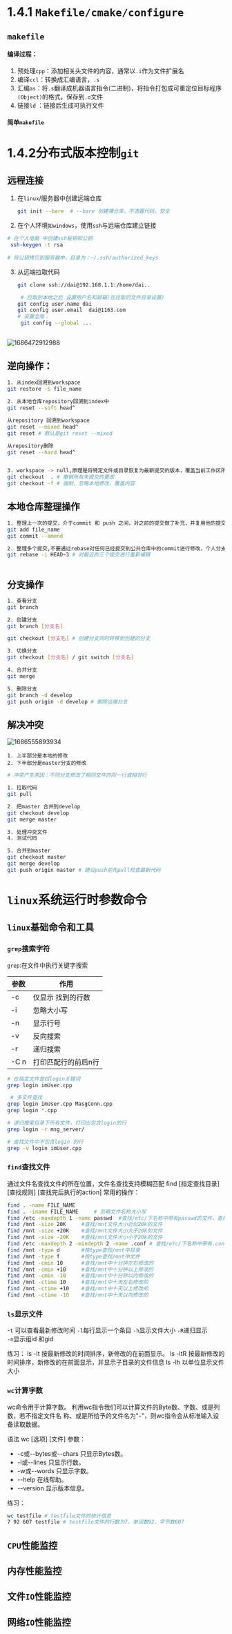 # 1.4.1 `Makefile/cmake/configure`

## `makefile`

#### **编译过程**：

1. 预处理`cpp`：添加相关头文件的内容，通常以`.i`作为文件扩展名
2. 编译`ccl`：转换成汇编语言，`.s`
3. 汇编`as`：将`.s`翻译成机器语言指令(二进制)，将指令打包成可重定位目标程序`(Object)`的格式，保存到`.o`文件
4. 链接`ld` ：链接后生成可执行文件

#### 简单`makefile`









# 1.4.2分布式版本控制`git` 

## 远程连接

1. 在`linux`/服务器中创建远端仓库

   ```bash
   git init --bare  # --bare 创建裸仓库，不透露代码，安全
   ```

   

2. 在个人环境`如windows`，使用`ssh`与远端仓库建立链接

  ```bash
  # 在个人电脑 中创建ssh秘钥和公钥
   ssh-keygen -t rsa
   
  # 将公钥拷贝到服务器中，目录为：~/.ssh/authorized_keys
  ```

3. 从远端拉取代码

   ```bash
   git clone ssh://dai@192.168.1.1:/home/dai..

	# 拉取到本地之后 设置用户名和邮箱(在拉取的文件目录设置)
   git config user.name dai
   git config user.email  dai@1163.com 
   # 设置全局：
   	git config --global ...	
   	
   ```
   

 ![1686472912988](1.4linux工程管理.assets/1686472912988.png)

## 逆向操作：

```bash
1. 从index回溯到workspace 
git restore -S file_name  
   
2. 从本地仓库repository回溯到index中
git reset --soft head^

从repository 回溯到workspace
git reset --mixed head^
git reset # 默认是git reset --mixed 

从repository删除
git reset --hard head^


3. workspace -> null,原理是将特定文件或目录恢复为最新提交的版本，覆盖当前工作区所做的更改
git checkout  . # 撤销所有未提交的更改
git checkout -f # 强制，忽略本地修改，覆盖内容
```

## 本地仓库整理操作

```bash
1. 整理上一次的提交，介于commit 和 push 之间，对之前的提交做了补充，并复用他的提交
git add file_name
git commit --amend

2. 整理多个提交,不要通过rebase对任何已经提交到公共仓库中的commit进行修改，个人分支除外 
git rebase -i HEAD~3 # 对最近的三个提交进行重新编辑
 
```

##  分支操作

``` bash
1. 查看分支
git branch

2. 创建分支
git branch [分支名]

git checkout [分支名] # 创建分支同时转移到创建的分支

3. 切换分支
git checkout [分支名] / git switch [分支名]

4. 合并分支  
git merge 

5. 删除分支
git branch -d develop
git push origin -d develop # 删除远端分支	
```

## 解决冲突

![1686555893934](1.4linux工程管理.assets/1686555893934.png)

	1. 上半部分是本地的修改
 	2. 下半部分是master分支的修改

```bash
# 冲突产生原因：不同分支修改了相同文件的同一行或相邻行

1. 拉取代码
git pull

2. 把master 合并到develop
git checkout develop
git merge master

3. 处理冲突文件
4. 测试代码

5. 合并到master
git checkout master
git merge develop
git push origin master # 建议push前先pull检查最新代码
```

# `linux`系统运行时参数命令

## `linux`基础命令和工具

###  `grep`搜索字符

`grep`:在文件中执行关键字搜索

| 参数 | 作用                |
| ---- | ------------------- |
| -c   | 仅显示 找到的行数   |
| -i   | 忽略大小写          |
| -n   | 显示行号            |
| -v   | 反向搜索            |
| -r   | 递归搜索            |
| -C n | 打印匹配行的前后n行 |

```bash
# 在指定文件查找login关键词
grep login imUser.cpp 

 # 多文件查找 
grep login imUser.cpp MasgConn.cpp
grep login *.cpp

# 递归搜索目录下所有文件，打印出包含login的行
grep login -r msg_server/

# 查找文件中不包含login 的行
grep -v login imUser.cpp


```



### `find`查找文件

 通过文件名查找文件的所在位置，文件名查找支持模糊匹配
find [指定查找目录] [查找规则] [查找完后执行的action]
常用的操作：

```bash
find . -name FILE_NAME
find . -iname FILE_NAME 	# 忽略文件名称大小写
find /etc -maxdepth 1 -name passwd 	#查找/etc/下名称中带有passwd的文件，查找一层
find /mnt -size 20K 	#查找/mnt文件大小近似20k的文件
find /mnt -size +20K 	#查找/mnt文件大小大于20k的文件
find /mnt -size -20K 	#查找/mnt文件大小小于20k的文件
find /etc -maxdepth 2 -mindepth 2 -name .conf #	查找/etc/下名称中带有.conf的文件，且只查找第二层
find /mnt -type d 		#按type查找/mnt中目录
find /mnt -type f 	 	#按type查找/mnt中文件
find /mnt -cmin 10 		#查找/mnt中十分钟左右修改的
find /mnt -cmin +10 	#查找/mnt中十分钟以上修改的
find /mnt -cmin -10 	#查找/mnt中十分钟以内修改的
find /mnt -ctime 10 	#查找/mnt中十天左右修改的
find /mnt -ctime +10 	#查找/mnt中十天以上修改的
find /mnt -ctime -10 	#查找/mnt中十天以内修改的 
```

### `ls`显示文件

-`t` 可以查看最新修改时间 
`-l`每行显示一个条目
`-h`显示文件大小
`-R`递归显示   
`-n`显示组id 和gid 

练习：
ls -lt 按最新修改的时间排序，新修改的在前面显示。
ls -ltR 按最新修改的时间排序，新修改的在前面显示，并显示子目录的文件信息
ls -lh 以单位显示文件大小

### `wc`计算字数

 wc命令用于计算字数。 利用wc指令我们可以计算文件的Byte数、字数、或是列数，若不指定文件名
称、或是所给予的文件名为"-"，则wc指令会从标准输入设备读取数据。

语法
wc [选项] [文件]
参数：

* -c或--bytes或--chars 只显示Bytes数。
* -l或--lines 只显示行数。
* -w或--words 只显示字数。
* --help 在线帮助。
* --version 显示版本信息。

练习：

```bash
wc testfile # testfile文件的统计信息
7 92 607 testfile # testfile文件的行数为7、单词数92、字节数607 
```





## `CPU`性能监控

## 内存性能监控

## 文件`IO`性能监控

## 网络`IO`性能监控